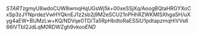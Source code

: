 $START$zgmyU8wdoCUW8wmqHqUGsWj5k+00xeSSjXq/AoogBQtaHRGYXoCxSp3zJYNprdezVwHYQknEJ1z2sb2j9M2eSCU21nPHhRZWKMISXhgaSH/uXyg4aEW+BUMzLw+KQ/NDVqe0TD/Ta5RpHbdtoRaESSiU1pdtapzmqHiVVs666IVTbI2JdLqM0RDWZgh9vkoo$END$